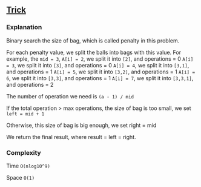 ## [Trick](https://leetcode.com/problems/minimum-limit-of-balls-in-a-bag/discuss/1064548/JavaC%2B%2BPython-Binary-Search)


### Explanation
Binary search the size of bag,
which is called penalty in this problem.

For each penalty value, we split the balls into bags with this value.
For example, the ```mid = 3```,
```A[i] = 2```, we split it into ```[2]```, and operations = 0
```A[i] = 3```, we split it into ```[3]```, and operations = 0
```A[i] = 4```, we split it into ```[3,1]```, and operations = 1
```A[i] = 5```, we split it into ```[3,2]```, and operations = 1
```A[i] = 6```, we split it into ```[3,3]```, and operations = 1
```A[i] = 7```, we split it into ```[3,3,1]```, and operations = 2

The number of operation we need is ```(a - 1) / mid```

If the total operation > max operations,
the size of bag is too small,
we set ```left = mid + 1```

Otherwise,
this size of bag is big enough,
we set right = mid

We return the final result,
where result = left = right.


### Complexity
Time ```O(nlog10^9)```

Space ```O(1)```
